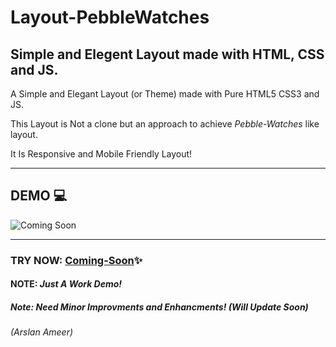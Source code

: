 # Layout-PebbleWatches

## Simple and Elegent Layout made with HTML, CSS and JS.

A Simple and Elegant Layout (or Theme) made with Pure HTML5 CSS3 and JS.

This Layout is Not a clone but an approach to achieve *Pebble-Watches* like layout.

It Is Responsive and Mobile Friendly Layout!

---
## DEMO  💻
![Coming Soon]()

---
### TRY NOW: [Coming-Soon]()✨

#### NOTE: **_Just A Work Demo!_**
##### Note: Need Minor Improvments and Enhancments! (Will Update Soon)

_(Arslan Ameer)_